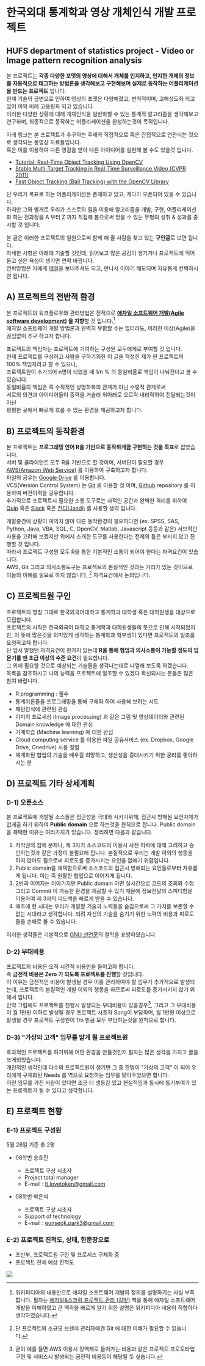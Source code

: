 # 한국외대 통계학과 영상 개체인식 개발 프로젝트

## HUFS department of statistics project - Video or Image pattern recognition analysis

본 프로젝트는 **각종 다양한 포맷의 영상에 대해서 개체를 인지하고, 인지한 개체의 정보를 자동적으로 태그하는 방법론을 생각해보고 구현해보며 실제로 동작하는 어플리케이션을 만드는 프로젝트** 입니다.  
현재 기술의 급변으로 인하여 영상의 포맷은 다양해졌고, 변칙적이며, 고해상도화 되고 있어 이와 비례 고용량화 되고 있습니다.  
이러한 다양한 상황에 대해 개체인식을 일반화할 수 있는 통계적 알고리즘을 생각해보고 연구하며, 최종적으로 동작하는 어플리케이션을 완성하는것이 목적입니다.  

아래 링크는 본 프로젝트가 추구하는 주제와 직접적으로 혹은 간접적으로 연관되는 것으로 생각되는 동영상 자료들입니다.  
혹은 이를 이용하여 다른 영감을 받아 다른 아이디어를 실현해 볼 수도 있을것 입니다.  

* [Tutorial: Real-Time Object Tracking Using OpenCV](https://www.youtube.com/watch?v=bSeFrPrqZ2A)
* [Stable Multi-Target Tracking in Real-Time Surveillance Video (CVPR 2011)](https://www.youtube.com/watch?v=InqV34BcheM)
* [Fast Object Tracking (Ball Tracking) with the OpenCV Library](https://www.youtube.com/watch?v=CigGvt3DXIw)

단 우리가 목표로 하는 어플리케이션은 존재하고 있고, 게다가 오픈되어 있을 수 있습니다.  
하지만 그와 별개로 우리가 스스로의 힘을 이용해 알고리즘을 개발, 구현, 어플리케이션화 하는 전과정을 A 부터 Z 까지 직접해 봄으로써 얻을 수 있는 무형의 성취 & 성과를 중시할 것 입니다.  

본 글은 이러한 프로젝트의 일원으로써 함께 해 줄 사람을 찾고 있는 **구인글**로 보면 됩니다.  
자세한 사항은 아래에 기술할 것인데, 읽어보고 많은 공감이 생기거나 프로젝트에 뛰어들고 싶은 욕심이 생기면 연락 바랍니다.  
연락방법은 저에게 [메일](mailto:lt.lovetoken@gmail.com)을 보내주셔도 되고, 만나서 이야기 해도되며 자유롭게 컨택하시면 됩니다.  

## A) 프로젝트의 전반적 환경

본 프로젝트의 워크플로우와 관리방법은 전적으로 **[애자일 소프트웨어 개발(Agile software development)](https://ko.wikipedia.org/wiki/%EC%95%A0%EC%9E%90%EC%9D%BC_%EC%86%8C%ED%94%84%ED%8A%B8%EC%9B%A8%EC%96%B4_%EA%B0%9C%EB%B0%9C) 을 지향**할 것 입니다.[^1]  
애자일 소프트웨어 개발 방법론과 완벽히 부합할 수는 없더라도, 이러한 이상(Agile)을 끊임없이 추구 하고자 합니다.

프로젝트의 책임자는 프로젝트에 기여하는 구성원 모두에게로 부여할 것 입니다.  
현재 프로젝트를 구상하고 사람을 구하기위한 이 글을 작성한 제가 현 프로젝트의 100% 책임자라고 할 수 있으나,  
프로젝트원이 추가되어 n명이 되었을 때 1/n % 의 동일비율로 책임이 나눠진다고 볼 수 있습니다.  
동일비율의 책임은 즉 수직적인 상명하복의 관계가 아닌 수평적 관계로써  
서로의 의견과 아이디어들이 중력을 거슬러 위아래로 오르락 내리락하여 전달되는것이 아닌  
평평한 곳에서 빠르게 흐를 수 있는 환경을 제공하고자 합니다.  

[^1]: 위키피디아의 내용만으로 애자일 소프트웨어 개발의 정의를 설명하기는 사실 부족합니다. 필자는 [애자일&스크럼 프로젝트 관리 (길벗)](http://book.naver.com/bookdb/book_detail.nhn?bid=10542525) 책을 통해 애자일 소프트웨어 개발을 이해하였고 큰 맥락을 빠르게 알기 위한 설명은 위키피디아 내용이 적합하다 생각하였습니다.

## B) 프로젝트의 동작환경

본 프로젝트는 **프로그래밍 언어 R을 기반으로 동작하게끔 구현하는 것을 목표**로 잡았습니다.   
서버 및 클라이언트 모두 R을 기반으로 할 것이며, 서버단이 필요할 경우 [AWS(Amazon Web Service)](http://aws.amazon.com/ko/) 를 이용하여 구축하고자 합니다.   
파일의 공유는 [Google Drive](https://www.google.co.kr/intl/ko/drive/) 를 이용합니다.   
VCS(Version Control System) 는 [Git](https://git-scm.com/) 을 이용할 것 이며, [Github](https://github.com/) repository 를 이용하여 버전이력을 공유합니다.   
추가적으로 프로젝트시 필요한 소통 도구로는 사적인 공간과 완벽한 격리를 위하여 [Quip](https://quip.com/) 혹은 [Slack](https://slack.com/) 혹은 [잔디(Jandi)](https://www.jandi.com/landing/kr) 를 사용할 생각 입니다.  

개발중간에 상황이 여의치 않아 다른 동작환경이 필요하다면 (ex. SPSS, SAS, Python, Java, VBA, SQL, C, OpenCV, Matlab, Javascript 등등과 같은) 서브적인 사용을 고려해 보겠지만 위에서 소개한 도구를 사용한다는 전제의 틀은 부시지 않고 진행할 것 입니다.  
따라서 프로젝트 구성원 모두 R을 통한 기본적인 소통이 되어야 한다는 자격요건이 있습니다.  
AWS, Git 그리고 의사소통도구는 프로젝트의 본질적인 것과는 거리가 있는 것이므로 이들의 이해를 필요로 하지 않습니다, [^2] 자격요건에서 논외입니다.  

[^2]: 단 프로젝트의 소규모 브렌치 관리자에겐 Git 에 대한 이해가 필요할 수 있습니다.  

## C) 프로젝트원 구인

프로젝트의 명칭 그대로 한국외국어대학교 통계학과 대학생 혹은 대학원생을 대상으로 모집합니다.  
프로젝트의 시작은 한국외국어 대학교 통계학과 대학원생들의 뜻으로 인해 시작되었지만, 이 뜻에 많은것을 의미있게 생각하는 통계학과 학부생이 있다면 프로젝트의 일조를 요청하고자 합니다.  
단 앞서 말했던 자격요건이 한가지 있는데 **R을 통해 협업과 의사소통이 가능할 정도의 입문기를 땐 초급 이상의 수준 요건**이 필요합니다.  
그 외에 필요할 것으로 예상되는 기술들을 생각나는대로 나열해 보도록 하겠습니다.  
목록을 참조하시고 나의 능력을 프로젝트에 일조할 수 있겠다 확신되시는 분들은 많은 참여 바랍니다.

* R programming : 필수
* 통계이론들을 프로그래밍을 통해 구체화 하여 사용해 보려는 시도
* 패턴인식에 관련된 관심
* 이미지 프로세싱 (Image processing) 과 같은 그림 및 영상데이터와 관련된 Domain knowledge 에 대한 관심
* 기계학습 (Machine learning) 에 대한 관심
* Cloud computing service 를 이용한 파일 공유서비스 (ex. Dropbox, Google Drive, Onedrive) 사용 경험
* 체계화된 협업의 기술을 배우길 희망하고, 생산성을 증대시키기 위한 궁리를 좋아하시는 분

## D) 프로젝트 기타 상세계획

### D-1) 오픈소스

본 프로젝트에 개발될 소스들은 접근성을 극대화 시키기위해, 접근시 방해될 요인자체가 없게끔 하기 위하여 **Public domain** 으로 하는것을 원칙으로 합니다. 
Public domain 을 채택한 이유는 여러가지가 있습니다.
정리하면 다음과 같습니다.

1. 저작권의 침해 문제나, 제 3자가 소스코드의 이용시 사전 허락에 대해 고려하고 승인하는것과 같은 과정이 불필요해 집니다. 본질적으로 우리는 개발 이외의 행동을 하지 않아도 됨으로써 피로도를 증가시키는 요인을 없애기 위함입니다.  
2. Public domain을 채택함으로써 소스코드의 접근시 방해되는 요인들로부터 자유롭게 됩니다. 이는 즉 원활한 협업으로 이어지게 됩니다.  
3. 2번과 이어지는 이야기지만 Public domain 이면 실시간으로 코드의 조회와 수정 그리고 Commit 이 가능한 환경을 제공할 수 있기 때문에 정보전달의 스피디함을 이용하여 제 3자의 피드백을 빠르게 받을 수 있습니다.  
4. 애초에 현 시대는 우리가 개발할 기술과 노력들을 숨김으로써 그 가치를 보존할 수 없는 시대라고 생각합니다. 되려 자신의 기술을 숨기기 위한 노력의 비용과 피로도들을 손해로 볼 수 있습니다.  

이러한 생각들은 기본적으로 [GNU 선언문](http://www.gnu.org/gnu/manifesto.ko.html)의 철학을 표방하였습니다.

### D-2) 부대비용

프로젝트의 비용은 오직 시간적 비용만을 들이고자 합니다.  
즉 **금전적 비용은 Zero 가 되도록 프로젝트를 진행**할 것입니다.  
이 이유는 금전적인 비용이 발생될 경우 이를 관리하여야 할 임무가 추가적으로 발생되는데, 프로젝트의 본질적인 개발 이외의 행동을 하므로써 피로도를 증가시키지 않기 위해서 입니다.  
만약 그럼에도 프로젝트를 진행시 발생되는 부대비용이 있을경우[^3], 그리고 그 부대비용이 월 1만원 이하로 발생될 경우 프로젝트 시초자 Song이 부담하며, 월 1만원 이상으로 발생될 경우 프로젝트 구성원이 1/n 만큼 모두 부담하는것을 원칙으로 합니다.  

[^3]: 굳이 예를 들면 AWS 이용시 정액제로 들어가는 비용과 같은 프로젝트 프로토타입 구현 및 서비스시 발생되는 금전적 비용등이 해당될 듯 싶습니다. 

### D-3) "가상의 고객" 임무를 맡게 될 프로젝트원

효과적인 프로젝트를 하기위해 어떤 환경을 만들것인지 필자는 많은 생각을 가지고 글을 쓰게되었습니다.  
개인적인 생각인데 다수의 프로젝트원이 생기면 그 중 한명이 "가상의 고객" 이 되어 우리에게 구체화된 Needs 를 역으로 요청하는 임무를 맡아주었으면 합니다.  
이런 임무를 가진 사람이 있다면 조금 더 생동감 있고 현실적임과 동시에 동기부여가 있는 프로젝트가 될 수 있다고 생각합니다.  

## E) 프로젝트 현황

### E-1) 프로젝트 구성원

5월 26일 기준 총 2명

* 08학번 송효진
	- 프로젝트 구상 시초자
	- Project total manager
	- E-mail : lt.lovetoken@gmail.com

* 08학번 박은석
	- 프로젝트 구상 시초자
	- Support of technology
	- E-mail : eunseok.park3@gmail.com

### E-2) 프로젝트 진척도, 상태, 한문장으로

* 초반부, 프로젝트원 구인 및 프로세스 구체화 중
* 프로젝트 전체 예상 진척도

<img src="figure/unnamed-chunk-1-1.png" style="display: block; margin: auto;" />



